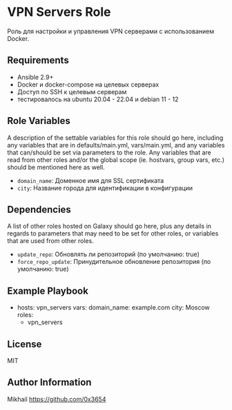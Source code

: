 VPN Servers Role
=========

Роль для настройки и управления VPN серверами с использованием Docker.

Requirements
------------

- Ansible 2.9+
- Docker и docker-compose на целевых серверах
- Доступ по SSH к целевым серверам
- тестировалось на ubuntu 20.04 - 22.04 и debian 11 - 12

Role Variables
--------------

A description of the settable variables for this role should go here, including any variables that are in defaults/main.yml, vars/main.yml, and any variables that can/should be set via parameters to the role. Any variables that are read from other roles and/or the global scope (ie. hostvars, group vars, etc.) should be mentioned here as well.

- `domain_name`: Доменное имя для SSL сертификата
- `city`: Название города для идентификации в конфигурации

Dependencies
------------

A list of other roles hosted on Galaxy should go here, plus any details in regards to parameters that may need to be set for other roles, or variables that are used from other roles.

- `update_repo`: Обновлять ли репозиторий (по умолчанию: true)
- `force_repo_update`: Принудительное обновление репозитория (по умолчанию: true)

Example Playbook
----------------

 - hosts: vpn_servers
  vars:
    domain_name: example.com
    city: Moscow
  roles:
    - vpn_servers

License
-------

MIT

Author Information
------------------

Mikhail
https://github.com/0x3654